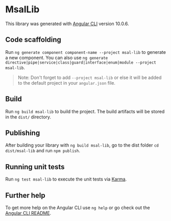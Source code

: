 # MsalLib

This library was generated with [Angular CLI](https://github.com/angular/angular-cli) version 10.0.6.

## Code scaffolding

Run `ng generate component component-name --project msal-lib` to generate a new component. You can also use `ng generate directive|pipe|service|class|guard|interface|enum|module --project msal-lib`.

> Note: Don't forget to add `--project msal-lib` or else it will be added to the default project in your `angular.json` file.

## Build

Run `ng build msal-lib` to build the project. The build artifacts will be stored in the `dist/` directory.

## Publishing

After building your library with `ng build msal-lib`, go to the dist folder `cd dist/msal-lib` and run `npm publish`.

## Running unit tests

Run `ng test msal-lib` to execute the unit tests via [Karma](https://karma-runner.github.io).

## Further help

To get more help on the Angular CLI use `ng help` or go check out the [Angular CLI README](https://github.com/angular/angular-cli/blob/master/README.md).

